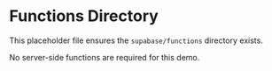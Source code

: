 # Functions Directory

This placeholder file ensures the `supabase/functions` directory exists.

No server-side functions are required for this demo.
